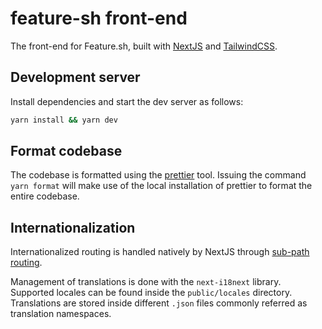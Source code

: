 # feature-sh front-end

The front-end for Feature.sh, built with [NextJS](https://nextjs.org/) and [TailwindCSS](https://tailwindcss.com/).

## Development server

Install dependencies and start the dev server as follows:

```sh
yarn install && yarn dev
```

## Format codebase

The codebase is formatted using the [prettier](https://prettier.io) tool.
Issuing the command `yarn format` will make use of the local installation of prettier
to format the entire codebase.

## Internationalization

Internationalized routing is handled natively by NextJS through [sub-path routing](https://nextjs.org/docs/advanced-features/i18n-routing#sub-path-routing).

Management of translations is done with the `next-i18next` library. Supported locales can be found inside the `public/locales` directory. Translations are
stored inside different `.json` files commonly referred as translation namespaces.
